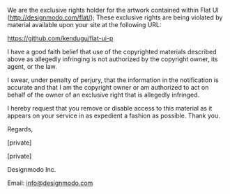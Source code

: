 We are the exclusive rights holder for the artwork contained within Flat UI (http://designmodo.com/flat/); These exclusive rights are being violated by material available upon your site at the following URL:

https://github.com/kendugu/flat-ui-p

I have a good faith belief that use of the copyrighted materials described above as allegedly infringing is not authorized by the copyright owner, its agent, or the law.

I swear, under penalty of perjury, that the information in the notification is accurate and that I am the copyright owner or am authorized to act on behalf of the owner of an exclusive right that is allegedly infringed.

I hereby request that you remove or disable access to this material as it appears on your service in as expedient a fashion as possible. Thank you.

Regards,

[private]

[private]

Designmodo Inc.

Email: info@designmodo.com
